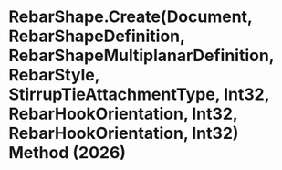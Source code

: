 # RebarShape.Create(Document, RebarShapeDefinition, RebarShapeMultiplanarDefinition, RebarStyle, StirrupTieAttachmentType, Int32, RebarHookOrientation, Int32, RebarHookOrientation, Int32) Method (2026)

﻿